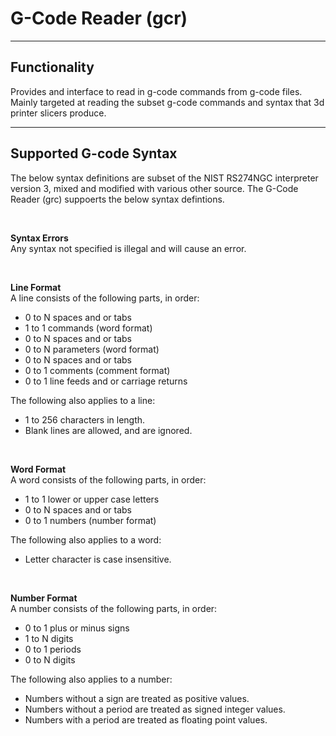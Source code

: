 <h1> G-Code Reader (gcr) </h1>

<hr>

<h2>Functionality</h3>
<p>Provides and interface to read in g-code commands from g-code files. Mainly targeted at reading the subset g-code commands and syntax that 3d printer slicers produce.</p>

<hr>

<h2>Supported G-code Syntax</h3>
<p>The below syntax definitions are subset of the NIST RS274NGC interpreter version 3, mixed and modified with various other source. The G-Code Reader (grc) suppoerts the below syntax defintions.</p>

<br>

<p><b>Syntax Errors</b><br>
Any syntax not specified is illegal and will cause an error.</p>

<br>

<p><b>Line Format</b><br>
A line consists of the following parts, in order:
<ul>
  <li>0 to N spaces and or tabs</li>
  <li>1 to 1 commands (word format)</li>
  <li>0 to N spaces and or tabs</li>
  <li>0 to N parameters (word format)</li>
  <li>0 to N spaces and or tabs</li>
  <li>0 to 1 comments (comment format)</li>
  <li>0 to 1 line feeds and or carriage returns</li>
</ul>
The following also applies to a line:
<ul>
  <li>1 to 256 characters in length.</li>
  <li>Blank lines are allowed, and are ignored.</li>
</ul></p>

<br>

<p><b>Word Format</b><br>
A word consists of the following parts, in order:
<ul>
  <li>1 to 1 lower or upper case letters</li>
  <li>0 to N spaces and or tabs</li>
  <li>0 to 1 numbers (number format)</li>
</ul>
The following also applies to a word:
<ul>
  <li>Letter character is case insensitive.</li>
</ul></p>

<br>

<p><b>Number Format</b><br>
A number consists of the following parts, in order:
<ul>
  <li>0 to 1 plus or minus signs</li>
  <li>1 to N digits</li>
  <li>0 to 1 periods</li>
  <li>0 to N digits</li>
</ul>
The following also applies to a number:
<ul>
  <li>Numbers without a sign are treated as positive values.</li>
  <li>Numbers without a period are treated as signed integer values.</li>
  <li>Numbers with a period are treated as floating point values.</li>
</ul></p>

<br>

<!--
<p><b>NAME Format</b><br>
NAMEs consists of the following parts, in order:
<ol>
  <li></li>
  <li></li>
  <li></li>
</ol>
The following also applies to NAMEs:
<ul>
  <li></li>
  <li></li>
  <li></li>
</ul> 
</p>
--!>

